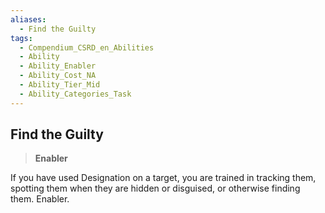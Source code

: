 ```yaml
---
aliases:
  - Find the Guilty
tags:
  - Compendium_CSRD_en_Abilities
  - Ability
  - Ability_Enabler
  - Ability_Cost_NA
  - Ability_Tier_Mid
  - Ability_Categories_Task
---
```

  
    
## Find the Guilty    
>**Enabler**  
    
If you have used Designation on a target, you are trained in tracking them, spotting them when they are hidden or disguised, or otherwise finding them. Enabler.